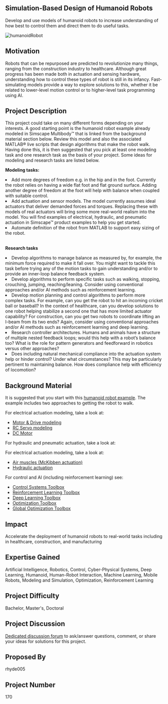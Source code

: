 ## Simulation-Based Design of Humanoid Robots
Develop and use models of humanoid robots to increase understanding of how best to control them and direct them to do useful tasks.

![humanoidRobot](https://user-images.githubusercontent.com/20740422/146678763-5ea70a0f-e269-4f28-ae8e-3e4144469e29.png)


## Motivation
Robots that can be repurposed are predicted to revolutionize many things, ranging from the construction industry to healthcare. Although great progress has been made both in actuation and sensing hardware, understanding how to control these types of robot is still in its infancy. Fast-simulating models provide a way to explore solutions to this, whether it be related to lower-level motion control or to higher-level task programming using AI.

## Project Description
This project could take on many different forms depending on your interests. A good starting point is the humanoid robot example already modeled in Simscape Multibody™ that is linked from the background material section below. Review this model and also the associated MATLAB® live scripts that design algorithms that make the robot walk. Having done this, it is then suggested that you pick at least one modeling task and one research task as the basis of your project. Some ideas for modeling and research tasks are listed below.

**Modeling tasks:**

<li>Add more degrees of freedom e.g. in the hip and in the foot. Currently the robot relies on having a wide flat foot and flat ground surface. Adding another degree of freedom at the foot will help with balance when coupled with suitable control.</li>
<li>Add actuation and sensor models. The model currently assumes ideal actuators that deliver demanded forces and torques. Replacing these with models of real actuators will bring some more real-world realism into the model. You will find examples of electrical, hydraulic, and pneumatic actuation in Simscape™ product examples to help you get started.</li>
<li>Automate definition of the robot from MATLAB to support easy sizing of the robot.</li>  

**Research tasks**

<li>Develop algorithms to manage balance as measured by, for example, the minimum force required to make it fall over. You might want to tackle this task before trying any of the motion tasks to gain understanding and/or to provide an inner-loop balance feedback system.</li>
<li>Develop algorithms to perform specific tasks such as walking, stopping, crouching, jumping, reaching/leaning. Consider using conventional approaches and/or AI methods such as reinforcement learning.</li>
<li>Develop motion planning and control algorithms to perform more complex tasks. For example, can you get the robot to hit an incoming cricket ball or baseball? In the context of healthcare, can you develop solutions to one robot helping stabilize a second one that has more limited actuator capability? For construction, can you get two robots to coordinate lifting an I-beam from its two ends? Again, consider using conventional approaches and/or AI methods such as reinforcement learning and deep learning.</li>
<li>Research controller architectures. Humans and animals have a structure of multiple nested feedback loops; would this help with a robot’s balance too? What is the role for pattern generators and feedforward in robotics versus other approaches?</li>
<li>Does including natural mechanical compliance into the actuation system help or hinder control? Under what circumstances? This may be particularly pertinent to maintaining balance. How does compliance help with efficiency of locomotion?</li>

## Background Material 
<p dir="auto">It is suggested that you start with this <a href="https://www.mathworks.com/help/physmod/sm/ug/humanoid_walker.html" rel="nofollow">humanoid robot example</a>.
The example includes two approaches to getting the robot to walk.</p>
<p dir="auto">For electrical actuation modeling, take a look at:</p>
<ul dir="auto">
<li><a href="https://www.mathworks.com/help/physmod/sps/ref/motordrivesystemlevel.html" rel="nofollow">Motor &amp; Drive modeling</a></li>
<li><a href="https://www.mathworks.com/help/physmod/sps/ref/rcservo.html" rel="nofollow">RC Servo modeling</a></li>
<li><a href="https://www.mathworks.com/help/physmod/sps/ref/dcmotor.html" rel="nofollow">DC Motor</a></li>
</ul>

<p dir="auto">For hydraulic and pneumatic actuation, take a look at:</p>

For electrical actuation modeling, take a look at:
<ul dir="auto">
<li><a href="https://www.mathworks.com/help/physmod/hydro/ug/antagonistic-mcKibben-muscle-actuator.html" rel="nofollow">Air muscles (McKibben actuation)</a></li>
<li><a href="https://www.mathworks.com/help/physmod/hydro/ug/creating-a-simple-model.html" rel="nofollow">Hydraulic actuation</a></li>
</ul>
<p dir="auto">For control and AI (including reinforcement learning) see:</p>
<ul dir="auto">
<li><a href="https://www.mathworks.com/products/control.html" rel="nofollow">Control Systems Toolbox</a></li>
<li><a href="https://www.mathworks.com/products/reinforcement-learning.html" rel="nofollow">Reinforcement Learning Toolbox</a></li>
<li><a href="https://www.mathworks.com/products/deep-learning.html" rel="nofollow">Deep Learning Toolbox</a></li>
<li><a href="https://www.mathworks.com/products/optimization.html" rel="nofollow">Optimization Toolbox</a></li>
<li><a href="https://www.mathworks.com/products/global-optimization.html" rel="nofollow">Global Optimization Toolbox</a></li>
</ul>

## Impact
Accelerate the deployment of humanoid robots to real-world tasks including in healthcare, construction, and manufacturing

## Expertise Gained
Artificial Intelligence, Robotics, Control, Cyber-Physical Systems, Deep Learning, Humanoid, Human-Robot Interaction, Machine Learning, Mobile Robots, Modeling and Simulation, Optimization, Reinforcement Learning

## Project Difficulty
Bachelor, Master's, Doctoral

## Project Discussion
<p dir="auto"><a href="https://github.com/mathworks/MathWorks-Excellence-in-Innovation/discussions/19">Dedicated discussion forum</a> to ask/answer questions, comment, or share your ideas for solutions for this project.</p>

## Proposed By
rhyde005

## Project Number
170
